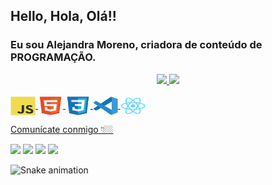 ## Hello, Hola, Olá!!
### Eu sou Alejandra Moreno, criadora de conteúdo de PROGRAMAÇÃO.

<div align="center">
  <a href="https://github.com/AlejandraMorenoDeMavarez">
  <img height="180em" src="https://github-readme-stats.vercel.app/api?username=AlejandraMorenoDeMavarez&show_icons=true&theme=dracula&include_all_commits=true&count_private=true"/>
  <img height="180em" src="https://github-readme-stats.vercel.app/api/top-langs/?username=AlejandraMorenoDeMavarez&layout=compact&langs_count=7&theme=dracula"/>
</div>
  
<div style="display: inline_block"><br>
  <img align = "center" alt = "Rafa-javascript" height="30" width = "40" src="https://raw.githubusercontent.com/devicons/devicon/master/icons/javascript/javascript-original.svg">
  <img align="center" alt="Rafa-HTML" height="30" width="40" src="https://raw.githubusercontent.com/devicons/devicon/master/icons/html5/html5-original.svg">
  <img align="center" alt="Rafa-CSS" height="30" width="40" src="https://raw.githubusercontent.com/devicons/devicon/master/icons/css3/css3-original.svg">
   <img align = "center" alt ="Rafa-vscode" height="30" width="40"
 src="https://raw.githubusercontent.com/devicons/devicon/master/icons/vscode/vscode-original.svg">
  <img align="center" alt="Rafa-React" height="30" width="40" src="https://raw.githubusercontent.com/devicons/devicon/master/icons/react/react-original.svg">
</div>
  
 Comunícate conmigo 👇🏼
  
<div>
   <a href="https://www.facebook.com/alejandra.morenodemavarez/" target=_blank"><img src="https://img.shields.io/badge/Facebook-1877F2?style=for-the-badge&logo=facebook&logoColor=white" target="_blank"></a>
  <a href="https://instagram.com/los_mavarezmoreno" target="_blank"><img src="https://img.shields.io/badge/-Instagram-%23E4405F?style=for-the-badge&logo=instagram&logoColor=white" target="_blank"></a>
 	 <a href = "mailto:aledemavarez125@gmail.com"><img src="https://img.shields.io/badge/-Gmail-%23333?style=for-the-badge&logo=gmail&logoColor=white" target="_blank"></a>
  <a href="https://www.linkedin.com/in/alejandra-moreno-de-mavarez-767b921ab" target="_blank"><img src="https://img.shields.io/badge/-LinkedIn-%230077B5?style=for-the-badge&logo=linkedin&logoColor=white" target="_blank"></a> 

 ![Snake animation](https://github.com/AlejandraMorenoDeMavarez/AlejandraMorenoDeMavarez/blob/output/github-contribution-grid-snake.svg)
 
</div>
